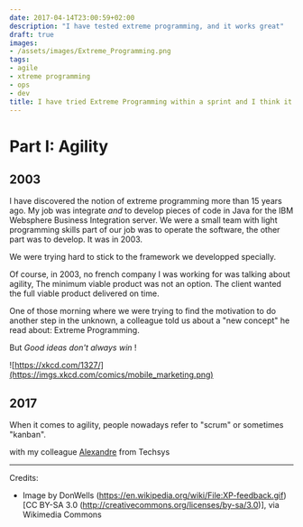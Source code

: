 ```yaml
---
date: 2017-04-14T23:00:59+02:00
description: "I have tested extreme programming, and it works great"
draft: true
images:
- /assets/images/Extreme_Programming.png
tags:
- agile
- xtreme programming
- ops
- dev
title: I have tried Extreme Programming within a sprint and I think it is an excellent agile method for the Ops!
---
```


# Part I: Agility

## 2003

I have discovered the notion of extreme programming more than 15 years ago. My job was integrate *and* to develop pieces of code in Java for the IBM Websphere Business Integration server.
We were a small team with light programming skills part of our job was to operate the software, the other part was to develop. It was in 2003.

We were trying hard to stick to the framework we developped specially. 

Of course, in 2003, no french company I was working for was talking about agility, The minimum viable product was not an option. The client wanted the full viable product delivered on time.

One of those morning where we were trying to find the motivation to do another step in the unknown, a colleague told us about a "new concept" he read about: Extreme Programming.

But _Good ideas don't always win_ !

![https://xkcd.com/1327/](https://imgs.xkcd.com/comics/mobile_marketing.png)

## 2017


When it comes to agility, people nowadays refer to "scrum" or sometimes "kanban".


<script type="text/javascript" src="https://ssl.gstatic.com/trends_nrtr/981_RC01/embed_loader.js"></script> <script type="text/javascript"> trends.embed.renderExploreWidget("TIMESERIES", {"comparisonItem":[{"keyword":"/m/02t2n","geo":"","time":"today 5-y"},{"keyword":"/m/02zhbn","geo":"","time":"today 5-y"},{"keyword":"/m/0ck_p8","geo":"","time":"today 5-y"},{"keyword":"/m/01mwhw","geo":"","time":"today 5-y"}],"category":0,"property":""}, {"exploreQuery":"q=%2Fm%2F02t2n,%2Fm%2F02zhbn,%2Fm%2F0ck_p8,%2Fm%2F01mwhw","guestPath":"https://trends.google.com:443/trends/embed/"}); </script> 

with my colleague [Alexandre](https://www.linkedin.com/in/alexandre-hisette-aa1076a/) from Techsys



---
Credits:

* Image by DonWells (https://en.wikipedia.org/wiki/File:XP-feedback.gif) [CC BY-SA 3.0 (http://creativecommons.org/licenses/by-sa/3.0)], via Wikimedia Commons
